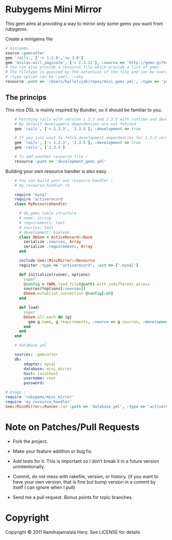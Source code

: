 # Rubygems Mini Mirror

This gem aims at providing a way to mirror only some gems you want from rubygems.

Create a minigems file

```ruby
# minigems
source :gemcutter
gem 'rails', ['~> 1.2.0','>= 3.0']
gem 'mislav-will_paginate', ['= 2.3.11'], :source => 'http://gems.github.com'
# You can also provide a resource file which provide a list of gems
# The filetype is guessed by the extension of the file and can be overriden.
# :type option can be :yaml, :ruby
resource :path => '/Users/hallelujah/repos/mini_gems.yml', :type => 'yaml'
```

The princips
------------

This nice DSL is mainly inspired by Bundler, so it should be familiar to you.

```ruby
    # Fetching rails with version 1.2.3 and 2.3.5 with runtime and development dependencies
    # By default development dependencies are not fetched
    gem 'rails', ['= 1.2.3', '2.3.5'], :development => true

    # If you just want to fetch development dependencies for 1.2.3 version, you need separated definitions :
    gem 'rails', ['= 1.2.3', '2.3.5'], :development => true
    gem 'rails', ['2.3.5']

    # To add another resource file :
    resource :path => 'development_gems.yml'
```

Building your own resource handler is also easy

```ruby
    # You can build your own resource handler :
    # my_resource_handler.rb

    require 'mysql'
    require 'activerecord'
    class MyResourceHandler

      # db_gems table structure
      # name: string
      # requirements: text
      # sources: text
      # development: boolean
      class DbGem < ActiveRecord::Base
        serialize :sources, Array
        serialize :requirements, Array
      end

      include Gem::MiniMirror::Resource
      register :type => 'activerecord', :ext => ['.mysql']

      def initialize(runner, options)
        super
        @config = YAML.load_file(@path).with_indifferent_access
        sources(*options[:sources])
        DbGem.establish_connection @config[:db]
      end

      def load!
        super
        DbGem.all.each do |g|
          gem g.name, g.requirements, :source => g.sources, :development => g.development?
        end
      end
    end
```

```yaml
    # database.yml

    sources: :gemcutter
    db:
        adapter: mysql
        database: mini_mirror
        host: localhost
        username: root
        password:
```

```ruby
# Usage :
require 'rubygems/mini_mirror'
require 'my_resource_handler'
Gem::MiniMirror::Runner.run :path => 'database.yml', :type => 'activerecord'
```



# Note on Patches/Pull Requests

* Fork the project.

* Make your feature addition or bug fix.

* Add tests for it. This is important so I don’t break it in a future version unintentionally.

* Commit, do not mess with rakefile, version, or history. (if you want to have your own version, that is fine but bump version in a commit by itself I can ignore when I pull)

* Send me a pull request. Bonus points for topic branches.

# Copyright

Copyright &copy; 2011 Ramihajamalala Hery. See LICENSE for details


